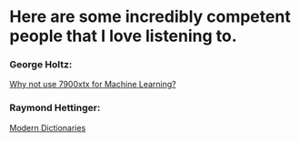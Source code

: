 # Here are some incredibly competent people that I love listening to.

### George Holtz: 

[Why not use 7900xtx for Machine Learning?](https://youtu.be/Mr0rWJhv9jU?list=LL&t=168)

### Raymond Hettinger:

[Modern Dictionaries](https://www.youtube.com/watch?v=p33CVV29OG8)

